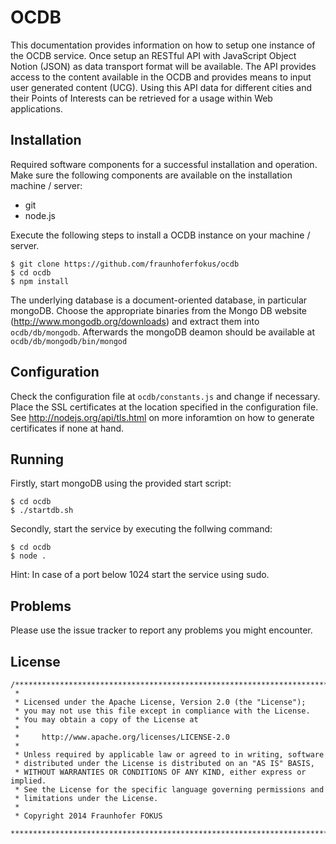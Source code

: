 OCDB
====

This documentation provides information on how to setup one instance of the OCDB service. Once setup an RESTful API with JavaScript Object Notion (JSON) as data transport format will be available. The API provides access to the content available in the OCDB and provides means to input user generated content (UCG). Using this API data for different cities and their Points of Interests can be retrieved for a usage within Web applications. 

Installation
------------

Required software components for a successful installation and operation. Make sure the following components are available on the installation machine / server: 
* git
* node.js

Execute the following steps to install a OCDB instance on your machine / server.

```
$ git clone https://github.com/fraunhoferfokus/ocdb
$ cd ocdb
$ npm install 
```

The underlying database is a document-oriented database, in particular mongoDB. Choose the appropriate binaries from the Mongo DB website (http://www.mongodb.org/downloads) and extract them into `` ocdb/db/mongodb ``. Afterwards the mongoDB deamon should be available at  `` ocdb/db/mongodb/bin/mongod ``

Configuration
-------------

Check the configuration file at `` ocdb/constants.js `` and change if necessary. Place the SSL certificates at the location specified in the configuration file. See http://nodejs.org/api/tls.html on more inforamtion on how to generate certificates if none at hand.

Running
-------

Firstly, start mongoDB using the provided start script:

```
$ cd ocdb
$ ./startdb.sh
```

Secondly, start the service by executing the follwing command:

```
$ cd ocdb
$ node .
```

Hint: In case of a port below 1024 start the service using sudo.

Problems
--------

Please use the issue tracker to report any problems you might encounter.


License
-------
```
/*******************************************************************************
 *
 * Licensed under the Apache License, Version 2.0 (the "License");
 * you may not use this file except in compliance with the License.
 * You may obtain a copy of the License at
 *
 *     http://www.apache.org/licenses/LICENSE-2.0
 *
 * Unless required by applicable law or agreed to in writing, software
 * distributed under the License is distributed on an "AS IS" BASIS,
 * WITHOUT WARRANTIES OR CONDITIONS OF ANY KIND, either express or implied.
 * See the License for the specific language governing permissions and
 * limitations under the License.
 *
 * Copyright 2014 Fraunhofer FOKUS
 *******************************************************************************/
```
